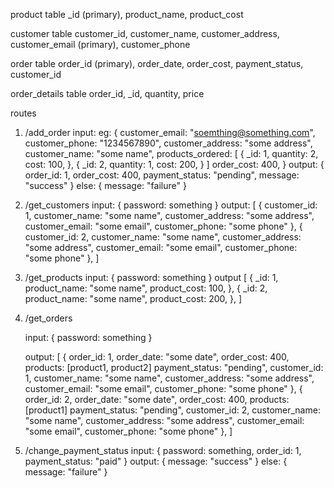 product table
\_id (primary), product_name, product_cost

customer table
customer_id, customer_name, customer_address, customer_email (primary), customer_phone

order table
order_id (primary), order_date, order_cost, payment_status, customer_id

order_details table
order_id, \_id, quantity, price

routes

1. /add_order
   input: eg:
   {
   customer_email: "soemthing@something.com",
   customer_phone: "1234567890",
   customer_address: "some address",
   customer_name: "some name",
   products_ordered: [
   {
   _id: 1,
   quantity: 2,
   cost: 100,
   },
   {
   _id: 2,
   quantity: 1,
   cost: 200,
   }
   ]
   order_cost: 400,
   }
   output:
   {
   order_id: 1,
   order_cost: 400,
   payment_status: "pending",
   message: "success"
   }
   else:
   {
   message: "failure"
   }

2. /get_customers
   input:
   {
   password: something
   }
   output:
   [
   {
   customer_id: 1,
   customer_name: "some name",
   customer_address: "some address",
   customer_email: "some email",
   customer_phone: "some phone"
   },
   {
   customer_id: 2,
   customer_name: "some name",
   customer_address: "some address",
   customer_email: "some email",
   customer_phone: "some phone"
   },
   ]

3. /get_products
   input:
   {
   password: something
   }
   output
   [
   {
   _id: 1,
   product_name: "some name",
   product_cost: 100,
   },
   {
   _id: 2,
   product_name: "some name",
   product_cost: 200,
   },
   ]
4. /get_orders

    input:
    {
    password: something
    }

    output:
    [
    {
    order_id: 1,
    order_date: "some date",
    order_cost: 400,
    products: [product1, product2]
    payment_status: "pending",
    customer_id: 1,
    customer_name: "some name",
    customer_address: "some address",
    customer_email: "some email",
    customer_phone: "some phone"
    },
    {
    order_id: 2,
    order_date: "some date",
    order_cost: 400,
    products: [product1]
    payment_status: "pending",
    customer_id: 2,
    customer_name: "some name",
    customer_address: "some address",
    customer_email: "some email",
    customer_phone: "some phone"
    },
    ]

5. /change_payment_status
   input:
   {
   password: something,
   order_id: 1,
   payment_status: "paid"
   }
   output:
   {
   message: "success"
   }
   else:
   {
   message: "failure"
   }
